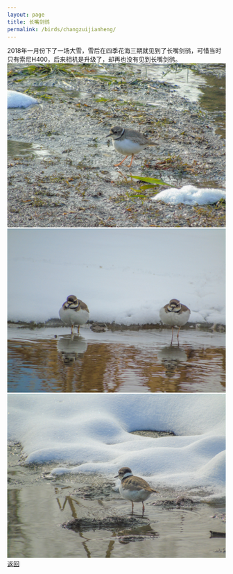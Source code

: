 ```yaml
---
layout: page
title: 长嘴剑鸻
permalink: /birds/changzuijianheng/
---
```

2018年一月份下了一场大雪，雪后在四季花海三期就见到了长嘴剑鸻，可惜当时只有索尼H400，后来相机是升级了，却再也没有见到长嘴剑鸻。
![](../picture/长嘴剑鸻/DSC01857.jpg)
![](../picture/长嘴剑鸻/DSC02113.JPG)
![](../picture/长嘴剑鸻/DSC02382.jpg)
[返回](../../)

